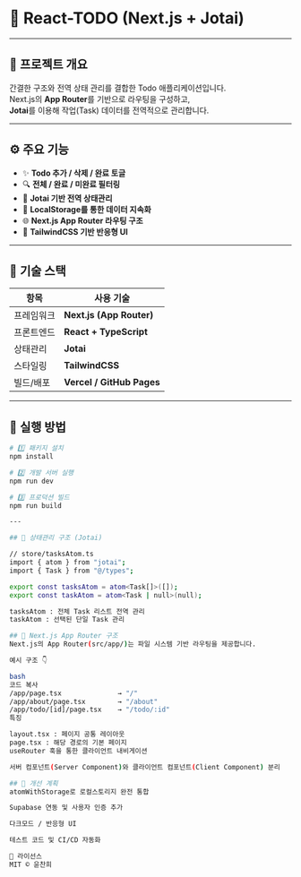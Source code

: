 # 🧠 React-TODO (Next.js + Jotai)

---

## 🚀 프로젝트 개요

간결한 구조와 전역 상태 관리를 결합한 Todo 애플리케이션입니다.  
Next.js의 **App Router**를 기반으로 라우팅을 구성하고,  
**Jotai**를 이용해 작업(Task) 데이터를 전역적으로 관리합니다.

---

## ⚙️ 주요 기능

- ✨ **Todo 추가 / 삭제 / 완료 토글**
- 🔍 **전체 / 완료 / 미완료 필터링**
- 🧠 **Jotai 기반 전역 상태관리**
- 💾 **LocalStorage를 통한 데이터 지속화**
- 🌐 **Next.js App Router 라우팅 구조**
- 🎨 **TailwindCSS 기반 반응형 UI**

---

## 🧩 기술 스택

| 항목 | 사용 기술 |
|------|-------------|
| 프레임워크 | **Next.js (App Router)** |
| 프론트엔드 | **React + TypeScript** |
| 상태관리 | **Jotai** |
| 스타일링 | **TailwindCSS** |
| 빌드/배포 | **Vercel / GitHub Pages** |

---

## 💬 실행 방법

```bash
# 1️⃣ 패키지 설치
npm install

# 2️⃣ 개발 서버 실행
npm run dev

# 3️⃣ 프로덕션 빌드
npm run build

---

## 🧠 상태관리 구조 (Jotai)

// store/tasksAtom.ts
import { atom } from "jotai";
import { Task } from "@/types";

export const tasksAtom = atom<Task[]>([]);
export const taskAtom = atom<Task | null>(null);

tasksAtom : 전체 Task 리스트 전역 관리
taskAtom : 선택된 단일 Task 관리

## 🧱 Next.js App Router 구조
Next.js의 App Router(src/app/)는 파일 시스템 기반 라우팅을 제공합니다.

예시 구조 👇

bash
코드 복사
/app/page.tsx              → "/"
/app/about/page.tsx        → "/about"
/app/todo/[id]/page.tsx    → "/todo/:id"
특징

layout.tsx : 페이지 공통 레이아웃
page.tsx : 해당 경로의 기본 페이지
useRouter 훅을 통한 클라이언트 내비게이션

서버 컴포넌트(Server Component)와 클라이언트 컴포넌트(Client Component) 분리

## 🔮 개선 계획
atomWithStorage로 로컬스토리지 완전 통합

Supabase 연동 및 사용자 인증 추가

다크모드 / 반응형 UI

테스트 코드 및 CI/CD 자동화

📄 라이선스
MIT © 윤찬희

